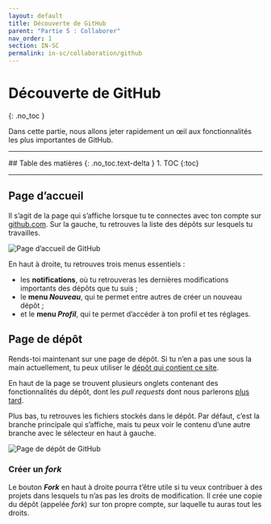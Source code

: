 ```yaml
---
layout: default
title: Découverte de GitHub
parent: "Partie 5 : Collaborer"
nav_order: 1
section: IN-SC
permalink: in-sc/collaboration/github
---
```


# Découverte de GitHub
{: .no_toc }

Dans cette partie, nous allons jeter rapidement un œil aux fonctionnalités les plus importantes de GitHub.

<hr>
## Table des matières
{: .no_toc.text-delta }
1. TOC
{:toc}
<hr>

## Page d’accueil
Il s’agit de la page qui s’affiche lorsque tu te connectes avec ton compte sur <a href="https://github.com" target="_blank">github.com</a>. Sur la gauche, tu retrouves la liste des dépôts sur lesquels tu travailles.

![Page d’accueil de GitHub](/assets/gh-home.png)

En haut à droite, tu retrouves trois menus essentiels :

* les **notifications**, où tu retrouveras les dernières modifications importants des dépôts que tu suis ;
* le **menu *Nouveau***, qui te permet entre autres de créer un nouveau dépôt ;
* et le **menu *Profil***, qui te permet d’accéder à ton profil et tes réglages.

## Page de dépôt
Rends-toi maintenant sur une page de dépôt. Si tu n’en a pas une sous la main actuellement, tu peux utiliser le <a href="https://github.com/students-4-students/prog" target="_blank">dépôt qui contient ce site</a>.

En haut de la page se trouvent plusieurs onglets contenant des fonctionnalités du dépôt, dont les *pull requests* dont nous parlerons [plus tard](pull-request).

Plus bas, tu retrouves les fichiers stockés dans le dépôt. Par défaut, c’est la branche principale qui s’affiche, mais tu peux voir le contenu d’une autre branche avec le sélecteur en haut à gauche.

![Page de dépôt de GitHub](/assets/gh-repo.png)

### Créer un *fork*
Le bouton ***Fork*** en haut à droite pourra t’être utile si tu veux contribuer à des projets dans lesquels tu n’as pas les droits de modification. Il crée une copie du dépôt (appelée *fork*) sur ton propre compte, sur laquelle tu auras tout les droits.
